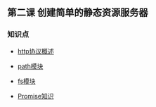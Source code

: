 ## 第二课 创建简单的静态资源服务器


###  知识点


- [http协议概述](https://developer.mozilla.org/en-US/docs/Web/HTTP/Overview)

- [path模块](https://github.com/nodejs/node/blob/master/doc/api/path.md)


- [fs模块](https://github.com/nodejs/node/blob/master/doc/api/fs.md)

- [Promise知识](https://developer.mozilla.org/en-US/docs/Web/JavaScript/Reference/Global_Objects/Promise)






